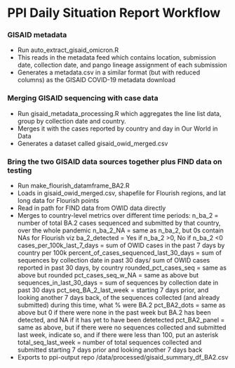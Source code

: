 # PPI Daily Situation Report Workflow

###  GISAID metadata
- Run auto_extract_gisaid_omicron.R
- This reads in the metadata feed which contains location, submission date, collection date, and pango lineage assignment of each submission
- Generates a metadata.csv in a similar format (but with reduced columns) as the GISAID COVID-19 metadata download


### Merging GISAID sequencing with case data

- Run gisaid_metadata_processing.R which aggregates the line list data, group by collection date and country.
- Merges it with the cases reported by country and day in Our World in Data
- Generates a dataset called gisaid_owid_merged.csv

### Bring the two GISAID data sources together plus FIND data on testing
- Run make_flourish_datamframe_BA2.R
- Loads in gisaid_owid_merged.csv, shapefile for Flourish regions, and lat long data for Flourish points
- Read in path for FIND data from OWID data directly
- Merges to country-level metrics over different time periods:
  n_ba_2 = number of total BA.2 cases sequenced and submitted by that country, over the whole pandemic
  n_ba_2_NA = same as n_ba_2, but 0s contain NAs for Flourish viz
  ba_2_detected = Yes if n_ba_2 >0, No if n_ba_2 <0
  cases_per_100k_last_7_days = sum of OWID cases in the past 7 days by country per 100k
  percent_of_cases_sequenced_last_30_days = sum of sequences by collection date in past 30 days/ sum of OWID cases reported in past 30 days, by country
  rounded_pct_cases_seq = same as above but rounded
  pct_cases_seq_w_NA = same as above but 
  sequences_in_last_30_days = sum of sequences by collection date in past 30 days 
  pct_seq_BA_2_last_week = starting 7 days prior, and looking another 7 days back, of the sequences collected (and already submitted) during this time, what % were BA.2
  pct_BA2_dots = same as above but 0 if there were none in the past week but BA.2 has been detected, and NA if it has yet to have been detetected
  pct_BA2_panel = same as above, but if there were no sequences collected and submitted last week, indicate so, and if there were less than 100, put an asterisk
  total_seq_last_week = number of total sequences collected and submitted starting 7 days prior and looking another 7 days back
- Exports to ppi-output repo /data/processed/gisaid_summary_df_BA2.csv 

